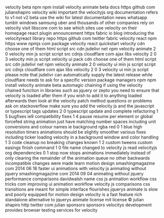 ﻿ velocity beta npm npm install velocity animate beta docs https github com julianshapiro velocity wiki important the velocityjs org documentation refers to v1 not v2 beta use the wiki for latest documentation news whatsapp tumblr windows samsung uber and thousands of other companies rely on velocity visit libscore com to see which sites use velocity on their homepage react plugin announcement https fabric io blog introducing the velocityreact library repo https github com twitter fabric velocity react npm https www npmjs com package velocity react quickstart velocity cdn choose one of them html script src cdn jsdelivr net npm velocity animate 2 0 velocity min js script script src cdnjs cloudflare com ajax libs velocity 2 0 3 velocity min js script velocity ui pack cdn choose one of them html script src cdn jsdelivr net npm velocity animate 2 0 velocity ui min js script script src cdnjs cloudflare com ajax libs velocity 2 0 3 velocity ui min js script please note that jsdelivr can automatically supply the latest release while cloudflare needs to ask for a specific version package managers npm npm install velocity animate beta automagic chaining if using the velocity chained function in libraries such as jquery or zepto you need to ensure that velocity is loaded after them if you wish to add it to anything loaded afterwards then look at the velocity patch method questions or problems ask on stackoverflow make sure you add the velocity js and the javascript or typescript tags updates 2 0 typescript update and complete refactoring 1 5 bugfixes ie9 compatibility fixes 1 4 pause resume per element or global forcefed string animation just have matching number spaces including unit conversions and colour names ie background rgba red 0 1 blue high resolution timers animations should be slightly smoother various fixes including ticker loading velocity in a background window and color handling 1 3 code cleanup no breaking changes known 1 2 custom tweens custom easings finish command 1 0 file name changed to velocity js read velocityjs org dependencies 0 1 stop now stops animations immediately instead of only clearing the remainder of the animation queue no other backwards incompatible changes were made learn motion design smashingmagazine com 2014 06 18 faster ui animations with velocity js animating without jquery smashingmagazine com 2014 09 04 animating without jquery performance comparisons davidwalsh name css js animation workflow css tricks com improving ui animation workflow velocity js comparisons css transitions are meant for simple interface flourishes jquerys animate is slow and poorly equipped for motion design velocity is a fast feature rich standalone alternative to jquerys animate license mit license © julian shapiro http twitter com julian sponsors sponsors velocitys development provides browser testing services for velocity